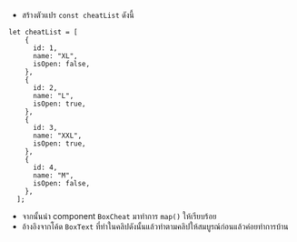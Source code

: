 - สร้างตัวแปร `const cheatList` ดังนี้

```
let cheatList = [
    {
      id: 1,
      name: "XL",
      isOpen: false,
    },
    {
      id: 2,
      name: "L",
      isOpen: true,
    },
    {
      id: 3,
      name: "XXL",
      isOpen: true,
    },
    {
      id: 4,
      name: "M",
      isOpen: false,
    },
  ];
```

- จากนั้นนำ component `BoxCheat` มาทำการ `map()` ให้เรียบร้อย
- อ้างอิงจากโค้ด `BoxText` ที่ทำในคลิปดังนั้นแล้วทำตามคลิปให้สมบูรณ์ก่อนแล้วค่อยทำการบ้าน

